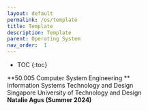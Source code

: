 ```yaml
---
layout: default
permalink: /os/template
title: Template
description: Template 
parent: Operating System
nav_order:  1
---
```



* TOC
{:toc}

**50.005 Computer System Engineering **
<br>
Information Systems Technology and Design
<br>
Singapore University of Technology and Design
<br>
**Natalie Agus (Summer 2024)**
